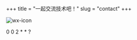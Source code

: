 +++
title = "一起交流技术吧！"
slug = "contact"
+++


![wx-icon](https://gopher-cn.icu/images/wx.jpg)

 0 0 2 * * ?